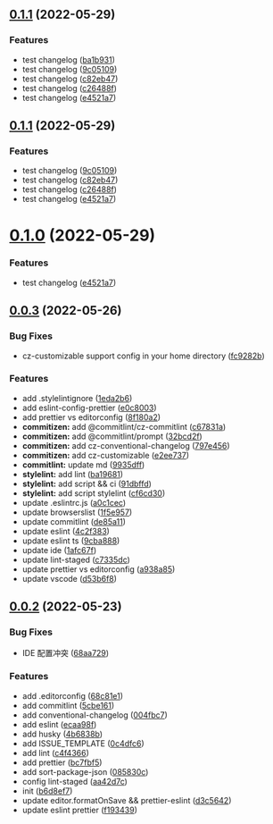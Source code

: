 ## [0.1.1](https://github.com/cloudyan/lint-example/compare/0.0.3...0.1.1) (2022-05-29)


### Features

* test changelog ([ba1b931](https://github.com/cloudyan/lint-example/commit/ba1b9312667f794c697c21000523b88ae22d4baf))
* test changelog ([9c05109](https://github.com/cloudyan/lint-example/commit/9c05109d58163c82c4424f5b438fc7ddcc073a16))
* test changelog ([c82eb47](https://github.com/cloudyan/lint-example/commit/c82eb472b79a61d3f004eda4918d5f9b9e3924f5))
* test changelog ([c26488f](https://github.com/cloudyan/lint-example/commit/c26488fba87463a7f18c76d426e30dd91bb85408))
* test changelog ([e4521a7](https://github.com/cloudyan/lint-example/commit/e4521a724f117c313a06af3c6615fa37b69465d4))



## [0.1.1](https://github.com/cloudyan/lint-example/compare/0.0.3...0.1.1) (2022-05-29)


### Features

* test changelog ([9c05109](https://github.com/cloudyan/lint-example/commit/9c05109d58163c82c4424f5b438fc7ddcc073a16))
* test changelog ([c82eb47](https://github.com/cloudyan/lint-example/commit/c82eb472b79a61d3f004eda4918d5f9b9e3924f5))
* test changelog ([c26488f](https://github.com/cloudyan/lint-example/commit/c26488fba87463a7f18c76d426e30dd91bb85408))
* test changelog ([e4521a7](https://github.com/cloudyan/lint-example/commit/e4521a724f117c313a06af3c6615fa37b69465d4))



# [0.1.0](https://github.com/cloudyan/lint-example/compare/0.0.3...0.1.0) (2022-05-29)

### Features

* test changelog ([e4521a7](https://github.com/cloudyan/lint-example/commit/e4521a724f117c313a06af3c6615fa37b69465d4))

## [0.0.3](https://github.com/cloudyan/lint-example/compare/v0.0.2...0.0.3) (2022-05-26)

### Bug Fixes

* cz-customizable support config in your home directory ([fc9282b](https://github.com/cloudyan/lint-example/commit/fc9282b142406bbdf5e23fe213d43611cff530f2))

### Features

* add  .stylelintignore ([1eda2b6](https://github.com/cloudyan/lint-example/commit/1eda2b63f4b226701823b3864d49160acd49ae41))
* add eslint-config-prettier ([e0c8003](https://github.com/cloudyan/lint-example/commit/e0c8003cbc58f49bfda09cd2639c2ac4facbb956))
* add prettier vs editorconfig ([8f180a2](https://github.com/cloudyan/lint-example/commit/8f180a221ee81a8044fcc9e553fc09cb287cc393))
* **commitizen:** add @commitlint/cz-commitlint ([c67831a](https://github.com/cloudyan/lint-example/commit/c67831a55fddb7c4097b3d0acff318ebedbb8544))
* **commitizen:** add @commitlint/prompt ([32bcd2f](https://github.com/cloudyan/lint-example/commit/32bcd2f821e788bc95d3d9b3230ad83735e19d05))
* **commitizen:** add cz-conventional-changelog ([797e456](https://github.com/cloudyan/lint-example/commit/797e456374ff567ed7c714cb36f8669b4b0b34c1))
* **commitizen:** add cz-customizable ([e2ee737](https://github.com/cloudyan/lint-example/commit/e2ee737f6ecc1c70f134f5bd667f8d49efbc0825))
* **commitlint:** update md ([9935dff](https://github.com/cloudyan/lint-example/commit/9935dff955db4ddce09d644258a1bdb32ca85980))
* **stylelint:** add lint ([ba19681](https://github.com/cloudyan/lint-example/commit/ba196817cef00097a4fecdc75ccdec725b5ace16))
* **stylelint:** add script && ci ([91dbffd](https://github.com/cloudyan/lint-example/commit/91dbffd5a350fc62bfeddedf058998f5f1888a87))
* **stylelint:** add script stylelint ([cf6cd30](https://github.com/cloudyan/lint-example/commit/cf6cd30351e94e23a3c967ce7eaa6f301025d885))
* update .eslintrc.js ([a0c1cec](https://github.com/cloudyan/lint-example/commit/a0c1cecd3587a72a4e078be3c049ab10081e2969))
* update browserslist ([1f5e957](https://github.com/cloudyan/lint-example/commit/1f5e9577c73e51bf6cec171772b6ac3b2e950dd3))
* update commitlint ([de85a11](https://github.com/cloudyan/lint-example/commit/de85a11e74a41e4469028c45fb1721f2f8b1688c))
* update eslint ([4c2f383](https://github.com/cloudyan/lint-example/commit/4c2f38393f05ecb06424eb5f2d8dd225e7ffba9b))
* update eslint ts ([9cba888](https://github.com/cloudyan/lint-example/commit/9cba888271478ba7b8ef112b8635f34496958837))
* update ide ([1afc67f](https://github.com/cloudyan/lint-example/commit/1afc67f730f93724fb61d9f56c71231679365492))
* update lint-staged ([c7335dc](https://github.com/cloudyan/lint-example/commit/c7335dc2ace10e34bef2eb67b9431ba479151fd7))
* update prettier vs editorconfig ([a938a85](https://github.com/cloudyan/lint-example/commit/a938a85c3b692ab91b8556ad0757f14b2f87026d))
* update vscode ([d53b6f8](https://github.com/cloudyan/lint-example/commit/d53b6f824e1ca50005234ddc6fb0a19d1115f648))

## [0.0.2](https://github.com/cloudyan/lint-example/compare/b6d8ef7c2fabf13595ced8b7f865b9371b8dda97...v0.0.2) (2022-05-23)


### Bug Fixes

* IDE 配置冲突 ([68aa729](https://github.com/cloudyan/lint-example/commit/68aa7295f72def1337a031605a9797164c9000c6))


### Features

* add .editorconfig ([68c81e1](https://github.com/cloudyan/lint-example/commit/68c81e1898f9baa7565f4fedc0ad3adfb629c1de))
* add commitlint ([5cbe161](https://github.com/cloudyan/lint-example/commit/5cbe1615b64414954df346195e58eb34cbab2581))
* add conventional-changelog ([004fbc7](https://github.com/cloudyan/lint-example/commit/004fbc72da61667156d47125bc9b3f6b406788de))
* add eslint ([ecaa98f](https://github.com/cloudyan/lint-example/commit/ecaa98fe35b90e44f3dbb71848a01e84c6178290))
* add husky ([4b6838b](https://github.com/cloudyan/lint-example/commit/4b6838b4aead5c8bf9f1cfd0c13dde0d70571be7))
* add ISSUE_TEMPLATE ([0c4dfc6](https://github.com/cloudyan/lint-example/commit/0c4dfc60218565148cf63b4a3953bb4f2dc8c639))
* add lint ([c4f4366](https://github.com/cloudyan/lint-example/commit/c4f4366562e97fc756e76cad04d4c676ffc4747c))
* add prettier ([bc7fbf5](https://github.com/cloudyan/lint-example/commit/bc7fbf5d1d567d6aa7b3535c19f84c2a443ae8dc))
* add sort-package-json ([085830c](https://github.com/cloudyan/lint-example/commit/085830cf4c2a8538f0a8aa82201f8dc861428d1a))
* config lint-staged ([aa42d7c](https://github.com/cloudyan/lint-example/commit/aa42d7c8232e8d5023cf2eb8a90f2ba72ad0968d))
* init ([b6d8ef7](https://github.com/cloudyan/lint-example/commit/b6d8ef7c2fabf13595ced8b7f865b9371b8dda97))
* update editor.formatOnSave && prettier-eslint ([d3c5642](https://github.com/cloudyan/lint-example/commit/d3c56423e944714e907f3b2e301ab928af5c725b))
* update eslint prettier ([f193439](https://github.com/cloudyan/lint-example/commit/f1934390ac44a6823203c20a3acec1fbc74cd4e1))



